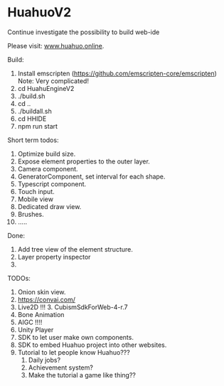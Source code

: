 # HuahuoV2
Continue investigate the possibility to build web-ide

Please visit: www.huahuo.online.

Build:
1. Install emscripten (https://github.com/emscripten-core/emscripten) Note: Very complicated!
2. cd HuahuEngineV2
3. ./build.sh
4. cd ..
5. ./buildall.sh
6. cd HHIDE
7. npm run start

Short term todos:
1. Optimize build size.
2. Expose element properties to the outer layer.
2. Camera component.
3. GeneratorComponent, set interval for each shape.
5. Typescript component.
6. Touch input.
7. Mobile view
8. Dedicated draw view.
9. Brushes.
10. .....

Done:
1. Add tree view of the element structure.
2. Layer property inspector
3. 
TODOs:
1. Onion skin view.
2. https://convai.com/
2. Live2D !!!
   3. CubismSdkForWeb-4-r.7
2. Bone Animation
3. AIGC !!!!
4. Unity Player
5. SDK to let user make own components.
6. SDK to embed Huahuo project into other websites.
7. Tutorial to let people know Huahuo???
   1. Daily jobs?
   2. Achievement system?
   3. Make the tutorial a game like thing??
 